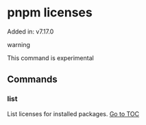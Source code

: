 
# pnpm licenses


Added in: v7.17.0

</blockquote>warning

This command is experimental

</blockquote>

## Commands

### list

List licenses for installed packages.
<span style='float: footnote;'><a href="../index.html#toc">Go to TOC</a></span>
